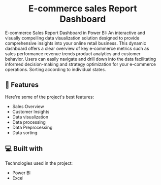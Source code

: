 <h1 align="center" id="title">E-commerce sales Report Dashboard</h1>

<p id="description">E-commerce Sales Report Dashboard in Power BI: An interactive and visually compelling data visualization solution designed to provide comprehensive insights into your online retail business. This dynamic dashboard offers a clear overview of key e-commerce metrics such as sales performance revenue trends product analytics and customer behavior. Users can easily navigate and drill down into the data facilitating informed decision-making and strategy optimization for your e-commerce operations. Sorting according to individual states.</p>

  
  
<h2>🧐 Features</h2>

Here're some of the project's best features:

*   Sales Overview
*   Customer Insights
*   Data visualization
*   Data processing
*   Data Preprocessing
*   Data sorting

  
  
<h2>💻 Built with</h2>

Technologies used in the project:

*   Power BI
*   Excel
